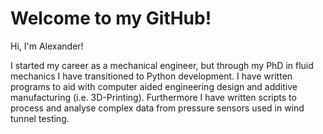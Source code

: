 # Welcome to my GitHub!

Hi, I'm Alexander!

I started my career as a mechanical engineer, but through my PhD in fluid mechanics I have transitioned to Python development. I have written programs to aid with computer aided engineering design and additive manufacturing (i.e. 3D-Printing). Furthermore I have written scripts to process and analyse complex data from pressure sensors used in wind tunnel testing.
